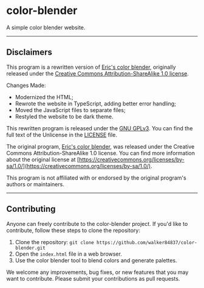 # color-blender

A simple color blender website.

---

## Disclaimers

This program is a rewritten version of [Eric's color blender](https://meyerweb.com/eric/tools/color-blend), originally released under the [Creative Commons Attribution-ShareAlike 1.0 license](https://creativecommons.org/licenses/by-sa/1.0/).

Changes Made:

- Modernized the HTML;
- Rewrote the website in TypeScript, adding better error handling;
- Moved the JavaScript files to separate files;
- Restyled the website to be dark theme.

This rewritten program is released under the [GNU GPLv3](https://www.gnu.org/licenses/gpl-3.0.html). You can find the full text of the Unlicense in the [LICENSE](LICENSE) file.

The original program, [Eric's color blender](https://meyerweb.com/eric/tools/color-blend), was released under the Creative Commons Attribution-ShareAlike 1.0 license. You can find more information about the original license at [https://creativecommons.org/licenses/by-sa/1.0/](https://creativecommons.org/licenses/by-sa/1.0/).

This program is not affiliated with or endorsed by the original program's authors or maintainers.

---

## Contributing

Anyone can freely contribute to the color-blender project. If you'd like to contribute, follow these steps to clone the repository:

1. Clone the repository: `git clone https://github.com/walker84837/color-blender.git`
2. Open the `index.html` file in a web browser.
3. Use the color blender tool to blend colors and generate palettes.

We welcome any improvements, bug fixes, or new features that you may want to contribute. Please submit your contributions as pull requests.

